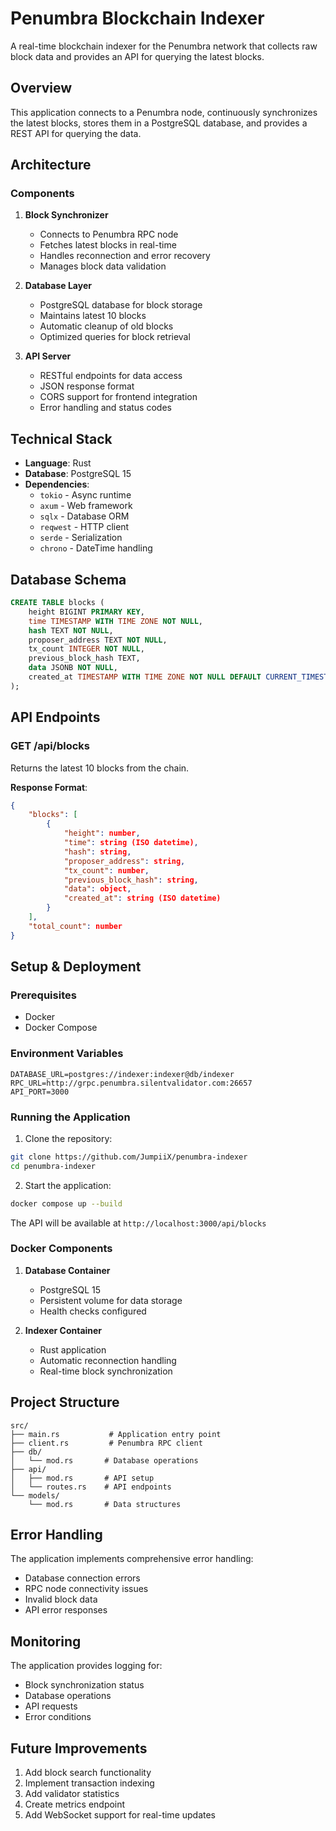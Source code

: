 # Penumbra Blockchain Indexer

A real-time blockchain indexer for the Penumbra network that collects raw block data and provides an API for querying the latest blocks.

## Overview

This application connects to a Penumbra node, continuously synchronizes the latest blocks, stores them in a PostgreSQL database, and provides a REST API for querying the data.

## Architecture

### Components

1. **Block Synchronizer**
    - Connects to Penumbra RPC node
    - Fetches latest blocks in real-time
    - Handles reconnection and error recovery
    - Manages block data validation

2. **Database Layer**
    - PostgreSQL database for block storage
    - Maintains latest 10 blocks
    - Automatic cleanup of old blocks
    - Optimized queries for block retrieval

3. **API Server**
    - RESTful endpoints for data access
    - JSON response format
    - CORS support for frontend integration
    - Error handling and status codes

## Technical Stack

- **Language**: Rust
- **Database**: PostgreSQL 15
- **Dependencies**:
    - `tokio` - Async runtime
    - `axum` - Web framework
    - `sqlx` - Database ORM
    - `reqwest` - HTTP client
    - `serde` - Serialization
    - `chrono` - DateTime handling

## Database Schema

```sql
CREATE TABLE blocks (
    height BIGINT PRIMARY KEY,
    time TIMESTAMP WITH TIME ZONE NOT NULL,
    hash TEXT NOT NULL,
    proposer_address TEXT NOT NULL,
    tx_count INTEGER NOT NULL,
    previous_block_hash TEXT,
    data JSONB NOT NULL,
    created_at TIMESTAMP WITH TIME ZONE NOT NULL DEFAULT CURRENT_TIMESTAMP
);
```

## API Endpoints

### GET /api/blocks
Returns the latest 10 blocks from the chain.

**Response Format**:
```json
{
    "blocks": [
        {
            "height": number,
            "time": string (ISO datetime),
            "hash": string,
            "proposer_address": string,
            "tx_count": number,
            "previous_block_hash": string,
            "data": object,
            "created_at": string (ISO datetime)
        }
    ],
    "total_count": number
}
```

## Setup & Deployment

### Prerequisites
- Docker
- Docker Compose

### Environment Variables
```env
DATABASE_URL=postgres://indexer:indexer@db/indexer
RPC_URL=http://grpc.penumbra.silentvalidator.com:26657
API_PORT=3000
```

### Running the Application

1. Clone the repository:
```bash
git clone https://github.com/JumpiiX/penumbra-indexer
cd penumbra-indexer
```

2. Start the application:
```bash
docker compose up --build
```

The API will be available at `http://localhost:3000/api/blocks`

### Docker Components

1. **Database Container**
    - PostgreSQL 15
    - Persistent volume for data storage
    - Health checks configured

2. **Indexer Container**
    - Rust application
    - Automatic reconnection handling
    - Real-time block synchronization

## Project Structure

```
src/
├── main.rs           # Application entry point
├── client.rs         # Penumbra RPC client
├── db/
│   └── mod.rs       # Database operations
├── api/
│   ├── mod.rs       # API setup
│   └── routes.rs    # API endpoints
└── models/
    └── mod.rs       # Data structures
```

## Error Handling

The application implements comprehensive error handling:
- Database connection errors
- RPC node connectivity issues
- Invalid block data
- API error responses

## Monitoring

The application provides logging for:
- Block synchronization status
- Database operations
- API requests
- Error conditions

## Future Improvements

1. Add block search functionality
2. Implement transaction indexing
3. Add validator statistics
4. Create metrics endpoint
5. Add WebSocket support for real-time updates
